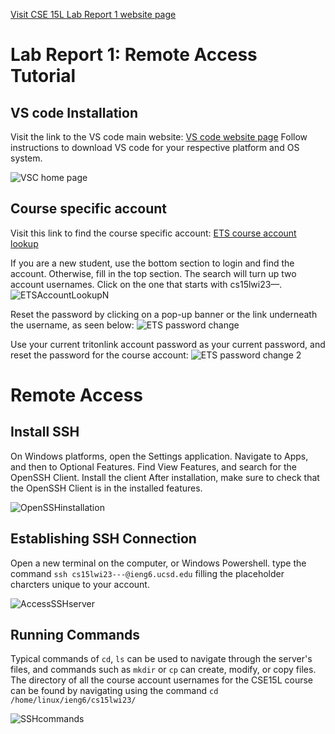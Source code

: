 [Visit CSE 15L Lab Report 1 website page](https://ryanc1681.github.io/cse15l-lab-reports/LabReport1.html)

Lab Report 1: Remote Access Tutorial
=====================================

VS code Installation
----------------------

Visit the link to the VS code main website:
[VS code website page](https://code.visualstudio.com/Download)
Follow instructions to download VS code for your respective platform and OS system.

![VSC home page ](https://user-images.githubusercontent.com/40802485/212566981-6102ad76-b847-4084-8b91-53660b6de7cf.jpg)

Course specific account
---------------------------------

Visit this link to find the course specific account:
[ETS course account lookup](https://sdacs.ucsd.edu/~icc/index.php)

If you are a new student, use the bottom section to login and find the account. Otherwise, fill in the top section. The search will turn up two account usernames. Click on the one that starts with cs15lwi23—. 
![ETSAccountLookupN](https://user-images.githubusercontent.com/40802485/212567023-fce0103b-42c1-47c1-b285-e3f75892d452.jpg)


Reset the password by clicking on a pop-up banner or the link underneath the username, as seen below:
![ETS password change](https://user-images.githubusercontent.com/40802485/212567070-1f4b054c-3bc5-4664-a6b9-c4eefabdaf67.jpg)


Use your current tritonlink account password as your current password, and reset the password for the course account:
![ETS password change 2](https://user-images.githubusercontent.com/40802485/212567083-17933078-78c0-46f6-bd1f-17434077f766.jpg)



Remote Access
==============

Install SSH
---------------------------

On Windows platforms, open the Settings application. Navigate to Apps, and then to Optional Features. Find View Features, and search for the OpenSSH Client. Install the client
After installation, make sure to check that the OpenSSH Client is in the installed features.

![OpenSSHinstallation](https://user-images.githubusercontent.com/40802485/212567094-ad6cabd7-b6fd-4391-a5a2-00c55f6ea745.jpg)



Establishing SSH Connection
------------------------------

Open a new terminal on the computer, or Windows Powershell. 
type the command `ssh cs15lwi23---@ieng6.ucsd.edu` filling the placeholder charcters unique to your account.

![AccessSSHserver](https://user-images.githubusercontent.com/40802485/212567100-25df7d62-1b1e-4de3-a441-1bb3c9e44684.jpg)


Running Commands
------------------------------
Typical commands of `cd`, `ls` can be used to navigate through the server's files, and commands such as `mkdir` or `cp` can create, modify, or copy files. The directory of all the course account usernames for the CSE15L course can be found by navigating using the command `cd /home/linux/ieng6/cs15lwi23/`

![SSHcommands](https://user-images.githubusercontent.com/40802485/212567102-6adb5b65-bf68-4df7-be7d-e21e11df519f.jpg)









